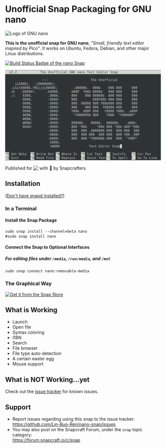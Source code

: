 # Unofficial Snap Packaging for GNU nano
<!--
​	Use the Staticaly service for easy access to in-repo pictures:
​	https://www.staticaly.com/
-->
![Logo of GNU nano](https://cdn.staticaly.com/gh/Lin-Buo-Ren/nano-snap/7b2e0252/snap/gui/nano.png "Logo of GNU nano")

**This is the unofficial snap for GNU nano**, *"Small, friendly text editor inspired by Pico"*. It works on Ubuntu, Fedora, Debian, and other major Linux distributions.

[![Build Status Badge of the `nano` Snap](https://build.snapcraft.io/badge/Lin-Buo-Ren/nano-snap.svg "Build Status of the `nano` snap")](https://build.snapcraft.io/user/Lin-Buo-Ren/nano-snap)

![Screenshot of the Snapped Application](local/screenshots/main-interface.png "Screenshot of the Snapped Application")

Published for <img src="http://anything.codes/slack-emoji-for-techies/emoji/tux.png" align="top" width="24" /> with 💝 by Snapcrafters

## Installation
([Don't have snapd installed?](https://snapcraft.io/docs/core/install))

### In a Terminal
#### Install the Snap Package
    sudo snap install --channel=beta nano
    #sudo snap install nano

#### Connect the Snap to Optional Interfaces
##### For editing files under `/media`, `/run/media`, and `/mnt`
    sudo snap connect nano:removable-media

### The Graphical Way
[![Get it from the Snap Store](https://snapcraft.io/static/images/badges/en/snap-store-black.svg)](https://snapcraft.io/nano)

## What is Working
* Launch
* Open file
* Syntax coloring
* I18N
* Search
* File browser
* File type auto-detection
* A certain easter egg
* Mouse support

## What is NOT Working...yet 
Check out the [issue tracker](https://github.com/Lin-Buo-Ren/nano-snap/issues) for known issues.

## Support
* Report issues regarding using this snap to the issue tracker:  
  <https://github.com/Lin-Buo-Ren/nano-snap/issues>
* You may also post on the Snapcraft Forum, under the `snap` topic category:  
  <https://forum.snapcraft.io/c/snap>
